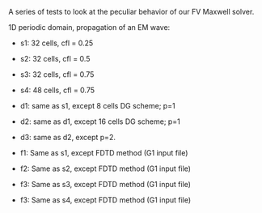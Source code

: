 A series of tests to look at the peculiar behavior of our FV Maxwell
solver.

1D periodic domain, propagation of an EM wave:

- s1: 32 cells, cfl = 0.25
- s2: 32 cells, cfl = 0.5
- s3: 32 cells, cfl = 0.75
- s4: 48 cells, cfl = 0.75

- d1: same as s1, except 8 cells DG scheme; p=1
- d2: same as d1, except 16 cells DG scheme; p=1
- d3: same as d2, except p=2.

- f1: Same as s1, except FDTD method (G1 input file)
- f2: Same as s2, except FDTD method (G1 input file)
- f3: Same as s3, except FDTD method (G1 input file)
- f3: Same as s4, except FDTD method (G1 input file)